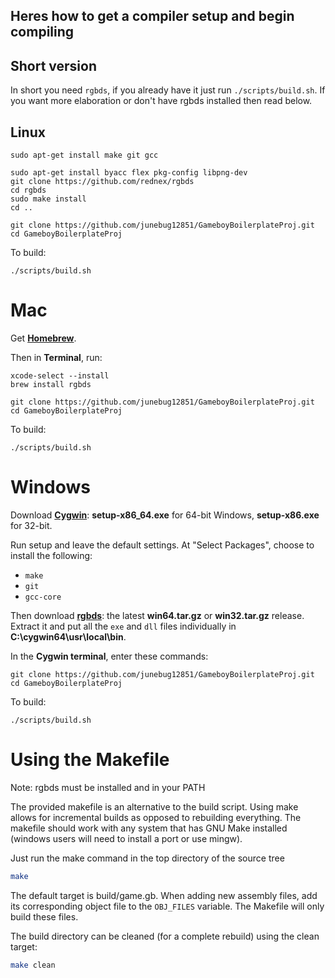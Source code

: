 ## Heres how to get a compiler setup and begin compiling

## Short version

In short you need `rgbds`, if you already have it just run `./scripts/build.sh`. 
If you want more elaboration or don't have rgbds installed then read below.

## Linux

	sudo apt-get install make git gcc

	sudo apt-get install byacc flex pkg-config libpng-dev
	git clone https://github.com/rednex/rgbds
	cd rgbds
	sudo make install
	cd ..

	git clone https://github.com/junebug12851/GameboyBoilerplateProj.git
	cd GameboyBoilerplateProj

To build:

	./scripts/build.sh

# Mac

Get [**Homebrew**](http://brew.sh/).

Then in **Terminal**, run:

	xcode-select --install
	brew install rgbds

	git clone https://github.com/junebug12851/GameboyBoilerplateProj.git
	cd GameboyBoilerplateProj

To build:

	./scripts/build.sh

# Windows

Download [**Cygwin**](http://cygwin.com/install.html): **setup-x86_64.exe** for 64-bit Windows, **setup-x86.exe** for 32-bit.

Run setup and leave the default settings. At "Select Packages", choose to install the following:

- `make`
- `git`
- `gcc-core`

Then download [**rgbds**](https://github.com/rednex/rgbds/releases/): the latest **win64.tar.gz** or **win32.tar.gz** release. Extract it and put all the `exe` and `dll` files individually in **C:\cygwin64\usr\local\bin**.

In the **Cygwin terminal**, enter these commands:

	git clone https://github.com/junebug12851/GameboyBoilerplateProj.git
	cd GameboyBoilerplateProj

To build:

	./scripts/build.sh

# Using the Makefile

Note: rgbds must be installed and in your PATH

The provided makefile is an alternative to the build script. Using make allows
for incremental builds as opposed to rebuilding everything. The makefile should
work with any system that has GNU Make installed (windows users will need to
install a port or use mingw).

Just run the make command in the top directory of the source tree
```sh
make
```

The default target is build/game.gb. When adding new assembly files, add its
corresponding object file to the `OBJ_FILES` variable. The Makefile will only
build these files.

The build directory can be cleaned (for a complete rebuild) using the clean
target:
```sh
make clean
```

